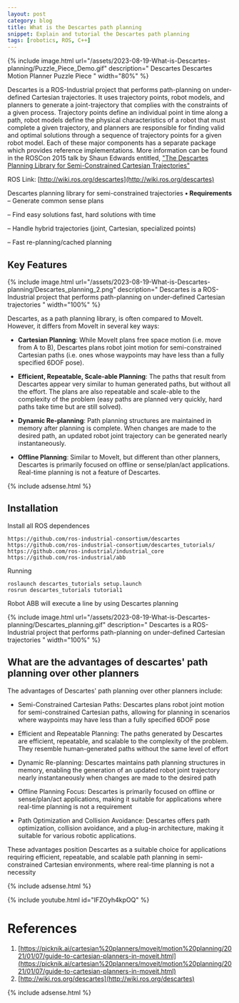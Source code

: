 ```yaml
---
layout: post
category: blog
title: What is the Descartes path planning
snippet: Explain and tutorial the Descartes path planning
tags: [robotics, ROS, C++]
---
```

{% include image.html url="/assets/2023-08-19-What-is-Descartes-planning/Puzzle_Piece_Demo.gif" description=" Descartes Descartes Motion Planner Puzzle Piece " width="80%" %}

Descartes is a ROS-Industrial project that performs path-planning on under-defined Cartesian trajectories. It uses trajectory points, robot models, and planners to generate a joint-trajectory that complies with the constraints of a given process. Trajectory points define an individual point in time along a path, robot models define the physical characteristics of a robot that must complete a given trajectory, and planners are responsible for finding valid and optimal solutions through a sequence of trajectory points for a given robot model. Each of these major components has a separate package which provides reference implementations. More information can be found in the ROSCon 2015 talk by Shaun Edwards entitled, ["The Descartes Planning Library for Semi-Constrained Cartesian Trajectories"](https://roscon.ros.org/2015/presentations/ROSCon_Descartes.pdf)

ROS Link: [http://wiki.ros.org/descartes](http://wiki.ros.org/descartes)

Descartes planning library for semi-constrained trajectories
**• Requirements**
– Generate common sense plans

– Find easy solutions fast, hard solutions
with time

– Handle hybrid trajectories (joint,
Cartesian, specialized points)

– Fast re-planning/cached planning


## Key Features

{% include image.html url="/assets/2023-08-19-What-is-Descartes-planning/Descartes_planning_2.png" description=" Descartes is a ROS-Industrial project that performs path-planning on under-defined Cartesian trajectories " width="100%" %}


Descartes, as a path planning library, is often compared to MoveIt. However, it differs from MoveIt in several key ways:

- **Cartesian Planning**: While MoveIt plans free space motion (i.e. move from A to B), Descartes plans robot joint motion for semi-constrained Cartesian paths (i.e. ones whose waypoints may have less than a fully specified 6DOF pose).

- **Efficient, Repeatable, Scale-able Planning**: The paths that result from Descartes appear very similar to human generated paths, but without all the effort. The plans are also repeatable and scale-able to the complexity of the problem (easy paths are planned very quickly, hard paths take time but are still solved).

- **Dynamic Re-planning**: Path planning structures are maintained in memory after planning is complete. When changes are made to the desired path, an updated robot joint trajectory can be generated nearly instantaneously.

- **Offline Planning**: Similar to MoveIt, but different than other planners, Descartes is primarily focused on offline or sense/plan/act applications. Real-time planning is not a feature of Descartes. 

{% include adsense.html %}

## Installation

Install all ROS dependences
```
https://github.com/ros-industrial-consortium/descartes
https://github.com/ros-industrial-consortium/descartes_tutorials/
https://github.com/ros-industrial/industrial_core
https://github.com/ros-industrial/abb
```
Running
```
roslaunch descartes_tutorials setup.launch
rosrun descartes_tutorials tutorial1
```
Robot ABB will execute a line by using Descartes planning

{% include image.html url="/assets/2023-08-19-What-is-Descartes-planning/Descartes_planning.gif" description=" Descartes is a ROS-Industrial project that performs path-planning on under-defined Cartesian trajectories " width="100%" %}

## What are the advantages of descartes' path planning over other planners
The advantages of Descartes' path planning over other planners include:

- Semi-Constrained Cartesian Paths: Descartes plans robot joint motion for semi-constrained Cartesian paths, allowing for planning in scenarios where waypoints may have less than a fully specified 6DOF pose

- Efficient and Repeatable Planning: The paths generated by Descartes are efficient, repeatable, and scalable to the complexity of the problem. They resemble human-generated paths without the same level of effort

- Dynamic Re-planning: Descartes maintains path planning structures in memory, enabling the generation of an updated robot joint trajectory nearly instantaneously when changes are made to the desired path
    
- Offline Planning Focus: Descartes is primarily focused on offline or sense/plan/act applications, making it suitable for applications where real-time planning is not a requirement
    
- Path Optimization and Collision Avoidance: Descartes offers path optimization, collision avoidance, and a plug-in architecture, making it suitable for various robotic applications.

These advantages position Descartes as a suitable choice for applications requiring efficient, repeatable, and scalable path planning in semi-constrained Cartesian environments, where real-time planning is not a necessity

{% include adsense.html %}
    
{% include youtube.html id="IFZOyh4kpOQ" %}

# References

1. [https://picknik.ai/cartesian%20planners/moveit/motion%20planning/2021/01/07/guide-to-cartesian-planners-in-moveit.html](https://picknik.ai/cartesian%20planners/moveit/motion%20planning/2021/01/07/guide-to-cartesian-planners-in-moveit.html)
2. [http://wiki.ros.org/descartes](http://wiki.ros.org/descartes)

{% include adsense.html %}